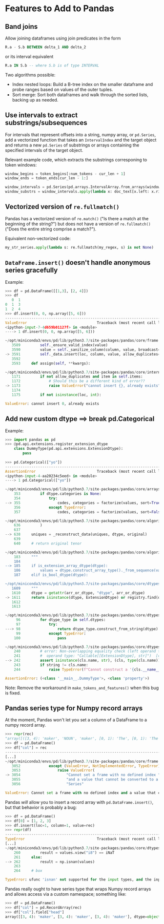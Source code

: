 # Features to Add to Pandas

## Band joins
Allow joining dataframes using join predicates in the form
```sql
R.a - S.b BETWEEN delta_1 AND delta_2
```
or its interval equivalent
```sql
R.a IN S.b -- where S.b is of type INTERVAL
```
Two algorithms possible:
* Index nested loops: Build a B-tree index on the smaller dataframe and probe ranges based on values of the outer tuples.
* Sort merge: Sort both dataframes and walk through the sorted lists, backing up as needed.

## Use intervals to extract substrings/subsequences
For intervals that represent offsets into a string, numpy array, or `pd.Series`,
add a vectorized function that takes an `IntervalIndex` and the target object
and returns a new `pd.Series` of substrings or arrays containing the specified
intervals of the target object.

Relevant example code, which extracts the substrings corresponing to token windows:
```python
window_begins = token_begins[:num_tokens - cur_len + 1]
window_ends = token_ends[cur_len - 1:]

window_intervals = pd.Series(pd.arrays.IntervalArray.from_arrays(window_begins, window_ends))
window_substrs = window_intervals.apply(lambda x: doc_text[x.left: x.right])
```

## Vectorized version of `re.fullmatch()`

Pandas has a vectorized version of `re.match()` ("Is there a match at the 
beginning of the string?") but does not have a version of `re.fullmatch()`
("Does the entire string comprise a match?").

Equivalent non-vectorized code:
```python
my_str_series.apply(lambda s: re.fullmatch(my_regex, s) is not None)
```

## `DataFrame.insert()` doesn't handle anonymous series gracefully
Example:
```python
>>> df = pd.DataFrame([[1,3], [2, 4]])
>>> df
   0  1
0  1  3
1  2  4
>>> df.insert(0, 0, np.array([5, 6]))
---------------------------------------------------------------------------
ValueError                                Traceback (most recent call last)
<ipython-input-7-4d659b01127f> in <module>
----> 1 df.insert(0, 0, np.array([5, 6]))

~/opt/miniconda3/envs/pd/lib/python3.7/site-packages/pandas/core/frame.py in insert(self, loc, column, value, allow_duplicates)
   3589         self._ensure_valid_index(value)
   3590         value = self._sanitize_column(column, value, broadcast=False)
-> 3591         self._data.insert(loc, column, value, allow_duplicates=allow_duplicates)
   3592 
   3593     def assign(self, **kwargs):

~/opt/miniconda3/envs/pd/lib/python3.7/site-packages/pandas/core/internals/managers.py in insert(self, loc, item, value, allow_duplicates)
   1171         if not allow_duplicates and item in self.items:
   1172             # Should this be a different kind of error??
-> 1173             raise ValueError("cannot insert {}, already exists".format(item))
   1174 
   1175         if not isinstance(loc, int):

ValueError: cannot insert 0, already exists
```

## Add new custom dtype ==> break pd.Categorical

Example:
```python
>>> import pandas as pd
>>> @pd.api.extensions.register_extension_dtype
    class DummyType(pd.api.extensions.ExtensionDtype):
        pass
    
>>> pd.Categorical(["yo"])
---------------------------------------------------------------------------
AssertionError                            Traceback (most recent call last)
<ipython-input-4-aa20234c5eed> in <module>
----> 1 pd.Categorical(["yo"])

~/opt/miniconda3/envs/pd/lib/python3.7/site-packages/pandas/core/arrays/categorical.py in __init__(self, values, categories, ordered, dtype, fastpath)
    353         if dtype.categories is None:
    354             try:
--> 355                 codes, categories = factorize(values, sort=True)
    356             except TypeError:
    357                 codes, categories = factorize(values, sort=False)

~/opt/miniconda3/envs/pd/lib/python3.7/site-packages/pandas/core/algorithms.py in factorize(values, sort, na_sentinel, size_hint)
    636         )
    637 
--> 638     uniques = _reconstruct_data(uniques, dtype, original)
    639 
    640     # return original tenor

~/opt/miniconda3/envs/pd/lib/python3.7/site-packages/pandas/core/algorithms.py in _reconstruct_data(values, dtype, original)
    183     """
    184 
--> 185     if is_extension_array_dtype(dtype):
    186         values = dtype.construct_array_type()._from_sequence(values)
    187     elif is_bool_dtype(dtype):

~/opt/miniconda3/envs/pd/lib/python3.7/site-packages/pandas/core/dtypes/common.py in is_extension_array_dtype(arr_or_dtype)
   1609     """
   1610     dtype = getattr(arr_or_dtype, "dtype", arr_or_dtype)
-> 1611     return isinstance(dtype, ExtensionDtype) or registry.find(dtype) is not None
   1612 
   1613 

~/opt/miniconda3/envs/pd/lib/python3.7/site-packages/pandas/core/dtypes/dtypes.py in find(self, dtype)
     96         for dtype_type in self.dtypes:
     97             try:
---> 98                 return dtype_type.construct_from_string(dtype)
     99             except TypeError:
    100                 pass

~/opt/miniconda3/envs/pd/lib/python3.7/site-packages/pandas/core/dtypes/base.py in construct_from_string(cls, string)
    240         # error: Non-overlapping equality check (left operand type: "str", right
    241         #  operand type: "Callable[[ExtensionDtype], str]")  [comparison-overlap]
--> 242         assert isinstance(cls.name, str), (cls, type(cls.name))
    243         if string != cls.name:
    244             raise TypeError(f"Cannot construct a '{cls.__name__}' from '{string}'")

AssertionError: (<class '__main__.DummyType'>, <class 'property'>)
```

Note: Remove the workaround in `make_tokens_and_features()` when this bug is fixed.

## Pandas series type for Numpy record arrays

At the moment, Pandas won't let you set a column of a DataFrame to a numpy record array.
```python
>>> repr(rec)
"array([([3, 4): 'maker', 'NOUN', 'maker', [0, 1): 'The', [0, 1): 'The'),\n       ([3, 4): 'maker', 'NOUN', 'maker', [1, 2): 'luxury', [0, 1): 'The'),\n       ([3, 4): 'maker', 'NOUN', 'maker', [2, 3): 'auto', [0, 1): 'The')],\n      dtype=(numpy.record, [('head', 'O'), ('headPOS', 'O'), ('headNF', 'O'), ('child', 'O'), ('determiner', 'O')]))"
>>> df = pd.DataFrame()
>>> df["col"] = rec
---------------------------------------------------------------------------
[...]
~/opt/miniconda3/envs/pd/lib/python3.7/site-packages/pandas/core/frame.py in _ensure_valid_index(self, value)
   3052             except (ValueError, NotImplementedError, TypeError):
   3053                 raise ValueError(
-> 3054                     "Cannot set a frame with no defined index "
   3055                     "and a value that cannot be converted to a "
   3056                     "Series"

ValueError: Cannot set a frame with no defined index and a value that cannot be converted to a Series
```

Pandas *will* allow you to insert a record array with `pd.DataFrame.insert()`, but that behavior is probably a bug:
```python
>>> df = pd.DataFrame()
>>> df[0] = [1, 2, 3]
>>> df.insert(loc=1, column=1, value=rec)
>>> repr(df)
---------------------------------------------------------------------------
TypeError                                 Traceback (most recent call last)
[...]
~/opt/miniconda3/envs/pd/lib/python3.7/site-packages/pandas/core/dtypes/missing.py in _isna_ndarraylike(obj)
    260         result = values.view("i8") == iNaT
    261     else:
--> 262         result = np.isnan(values)
    263 
    264     # box

TypeError: ufunc 'isnan' not supported for the input types, and the inputs could not be safely coerced to any supported types according to the casting rule ''safe''
```

Pandas really ought to have series type that wraps Numpy record arrays and allows access via a custom namespace; something like:
```python
>>> df = pd.DataFrame()
>>> df["col"] = pd.RecordArray(rec)
>>> df["col"].field["head"]
array([[3, 4): 'maker', [3, 4): 'maker', [3, 4): 'maker'], dtype=object)
```